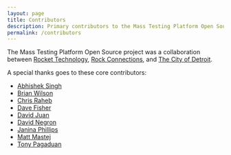 ```yaml
---
layout: page
title: Contributors
description: Primary contributors to the Mass Testing Platform Open Source Project
permalink: /contributors
---
```


The Mass Testing Platform Open Source project was a collaboration between [Rocket Technology](https://medium.com/@rockettechnology), [Rock Connections](https://rockconnections.com/), and [The City of Detroit](https://detroitmi.gov/).

A special thanks goes to these core contributors:

- [Abhishek Singh]()
- [Brian Wilson]()
- [Chris Raheb]()
- [Dave Fisher]()
- [David Juan](https://www.davidjuan.com)
- [David Negron]()
- [Janina Phillips](https://github.com/janinavelasco9)
- [Matt Mastej]()
- [Tony Pagaduan]()



